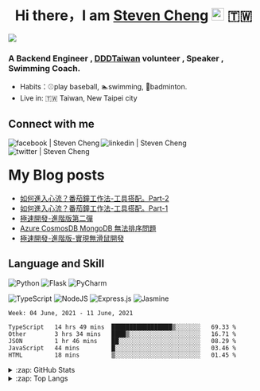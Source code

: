 <div align="center">
<h1>Hi there，I am <a href="https://blog.chiwencheng.com">Steven Cheng</a> <img src="https://media.giphy.com/media/hvRJCLFzcasrR4ia7z/giphy.gif" width="25px" alt="giphy"> 🇹🇼 </h1>
</div>


![](https://visitor-badge.glitch.me/badge?page_id=steven130169.steven130169)
<br />

### A Backend Engineer , [DDDTaiwan](https://www.ddd-tw.com) volunteer , Speaker , Swimming Coach.
- Habits：⚾play baseball, 🏊swimming, 🏸badminton.
- Live in: 🇹🇼 Taiwan, New Taipei city

## Connect with me
[<img align="left" alt="facebook | Steven Cheng"  src="https://img.icons8.com/plasticine/50/000000/facebook-new.png" />](https://www.facebook.com/zheng.q.wen.96/)
[<img align="left" alt="linkedin | Steven Cheng"  src="https://img.icons8.com/plasticine/50/000000/linkedin.png" />](https://www.linkedin.com/in/chiwen-cheng/)
[<img align="left" alt="twitter | Steven Cheng"  src="https://img.icons8.com/plasticine/50/000000/twitter--v2.png" />](https://twitter.com/stevencheng71)
<br />

# My Blog posts

<!-- BLOG-POST-LIST:START -->

- [如何進入心流？番茄鐘工作法-工具搭配。Part-2](https://blog.chiwencheng.com/the-flow-part2/)
- [如何進入心流？番茄鐘工作法-工具搭配。Part-1](https://blog.chiwencheng.com/the-flow-part1/)
- [極速開發-進階版第二彈](https://blog.chiwencheng.com/ji-su-kai-fa-jin-jie-ban-di-er-dan/)
- [Azure CosmosDB MongoDB 無法排序問題](https://blog.chiwencheng.com/azure-cosmosdb-zhu-yi-shi-xiang/)
- [極速開發-進階版-實現無滑鼠開發](https://blog.chiwencheng.com/fast-develop-advanced/)

<!-- BLOG-POST-LIST:END -->

## Language and Skill
<p>
<img  alt="Python" src="https://img.shields.io/badge/python-%2314354C.svg?style=for-the-badge&logo=python&logoColor=white"/>
<img  alt="Flask" src="https://img.shields.io/badge/flask-%23000.svg?style=for-the-badge&logo=flask&logoColor=white"/>
<img  alt="PyCharm" src="https://img.shields.io/badge/pycharm-143?style=for-the-badge&logo=pycharm&logoColor=black&color=black&labelColor=green"/>

</p>
<p>
<img  alt="TypeScript" src="https://img.shields.io/badge/typescript-%23007ACC.svg?style=for-the-badge&logo=typescript&logoColor=white"/>
<img  alt="NodeJS" src="https://img.shields.io/badge/node.js-%2343853D.svg?style=for-the-badge&logo=node-dot-js&logoColor=white"/>
<img  alt="Express.js" src="https://img.shields.io/badge/express.js-%23404d59.svg?style=for-the-badge&logo=express&logoColor=%2361DAFB"/>
<img  alt="Jasmine" src="https://img.shields.io/badge/jasmine-%238A4182.svg?style=for-the-badge&logo=jasmine&logoColor=white" />
</p>




<!--START_SECTION:waka-->

```text
Week: 04 June, 2021 - 11 June, 2021

TypeScript   14 hrs 49 mins  █████████████████▒░░░░░░░   69.33 % 
Other        3 hrs 34 mins   ████▒░░░░░░░░░░░░░░░░░░░░   16.71 % 
JSON         1 hr 46 mins    ██░░░░░░░░░░░░░░░░░░░░░░░   08.29 % 
JavaScript   44 mins         █░░░░░░░░░░░░░░░░░░░░░░░░   03.46 % 
HTML         18 mins         ▒░░░░░░░░░░░░░░░░░░░░░░░░   01.45 % 
```

<!--END_SECTION:waka-->



<details>
<summary> :zap: GitHub Stats</summary>
<img src="https://github-readme-stats.vercel.app/api?username=steven130169" alt="Steven Cheng 's Github Stats">
</details>
<details>
<summary> :zap: Top Langs</summary>
<img src="https://github-readme-stats.vercel.app/api/top-langs/?username=steven130169&hide=jupyter&layout=compact" alt="Steven Cheng 's Top Langs">
</details>

